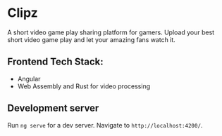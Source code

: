 # Clipz

A short video game play sharing platform for gamers. Upload your best short video game play and let your amazing fans watch it.

## Frontend Tech Stack: 
- Angular
- Web Assembly and Rust for video processing

## Development server

Run `ng serve` for a dev server. Navigate to `http://localhost:4200/`.

